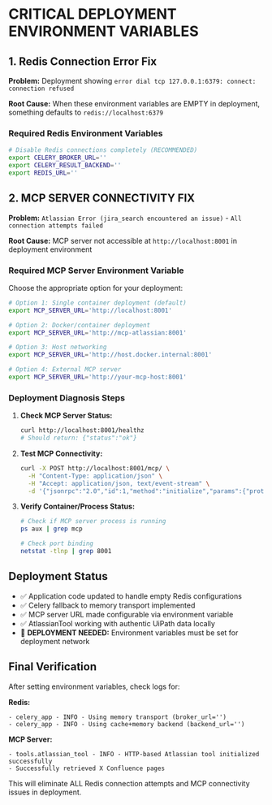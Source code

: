 # CRITICAL DEPLOYMENT ENVIRONMENT VARIABLES

## 1. Redis Connection Error Fix

**Problem:** Deployment showing `error dial tcp 127.0.0.1:6379: connect: connection refused`

**Root Cause:** When these environment variables are EMPTY in deployment, something defaults to `redis://localhost:6379`

### Required Redis Environment Variables

```bash
# Disable Redis connections completely (RECOMMENDED)
export CELERY_BROKER_URL=''
export CELERY_RESULT_BACKEND=''
export REDIS_URL=''
```

## 2. MCP SERVER CONNECTIVITY FIX

**Problem:** `Atlassian Error (jira_search encountered an issue)` - `All connection attempts failed`

**Root Cause:** MCP server not accessible at `http://localhost:8001` in deployment environment

### Required MCP Server Environment Variable

Choose the appropriate option for your deployment:

```bash
# Option 1: Single container deployment (default)
export MCP_SERVER_URL='http://localhost:8001'

# Option 2: Docker/container deployment
export MCP_SERVER_URL='http://mcp-atlassian:8001'

# Option 3: Host networking
export MCP_SERVER_URL='http://host.docker.internal:8001'

# Option 4: External MCP server
export MCP_SERVER_URL='http://your-mcp-host:8001'
```

### Deployment Diagnosis Steps

1. **Check MCP Server Status:**
   ```bash
   curl http://localhost:8001/healthz
   # Should return: {"status":"ok"}
   ```

2. **Test MCP Connectivity:**
   ```bash
   curl -X POST http://localhost:8001/mcp/ \
     -H "Content-Type: application/json" \
     -H "Accept: application/json, text/event-stream" \
     -d '{"jsonrpc":"2.0","id":1,"method":"initialize","params":{"protocolVersion":"2024-11-05","capabilities":{},"clientInfo":{"name":"test","version":"1.0.0"}}}'
   ```

3. **Verify Container/Process Status:**
   ```bash
   # Check if MCP server process is running
   ps aux | grep mcp
   
   # Check port binding
   netstat -tlnp | grep 8001
   ```

## Deployment Status

- ✅ Application code updated to handle empty Redis configurations
- ✅ Celery fallback to memory transport implemented
- ✅ MCP server URL made configurable via environment variable
- ✅ AtlassianTool working with authentic UiPath data locally
- 🔄 **DEPLOYMENT NEEDED:** Environment variables must be set for deployment network

## Final Verification

After setting environment variables, check logs for:

**Redis:**
```
- celery_app - INFO - Using memory transport (broker_url='')
- celery_app - INFO - Using cache+memory backend (backend_url='')
```

**MCP Server:**
```
- tools.atlassian_tool - INFO - HTTP-based Atlassian tool initialized successfully
- Successfully retrieved X Confluence pages
```

This will eliminate ALL Redis connection attempts and MCP connectivity issues in deployment.
